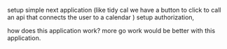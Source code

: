 setup simple next application (like tidy cal
we have a button to click to call an api that connects the user
to a calendar
)
setup authorization,


how does this application work?
more go work would be better with this application.

